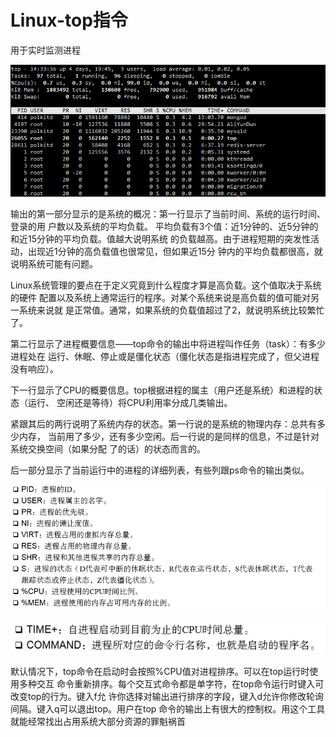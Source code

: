 # Linux-top指令

用于实时监测进程

![](https://github.com/zyl-fun/pic/blob/master/%E4%BC%81%E4%B8%9A%E5%BE%AE%E4%BF%A1%E6%88%AA%E5%9B%BE_20200623143349.png?raw=true)

输出的第一部分显示的是系统的概况：第一行显示了当前时间、系统的运行时间、登录的用 户数以及系统的平均负载。 平均负载有3个值：近1分钟的、近5分钟的和近15分钟的平均负载。值越大说明系统 的负载越高。由于进程短期的突发性活动，出现近1分钟的高负载值也很常见，但如果近15分 钟内的平均负载都很高，就说明系统可能有问题。 

Linux系统管理的要点在于定义究竟到什么程度才算是高负载。这个值取决于系统的硬件 配置以及系统上通常运行的程序。对某个系统来说是高负载的值可能对另一系统来说就 是正常值。通常，如果系统的负载值超过了2，就说明系统比较繁忙了。 

第二行显示了进程概要信息——top命令的输出中将进程叫作任务（task）：有多少进程处在 运行、休眠、停止或是僵化状态（僵化状态是指进程完成了，但父进程没有响应）。 

下一行显示了CPU的概要信息。top根据进程的属主（用户还是系统）和进程的状态（运行、 空闲还是等待）将CPU利用率分成几类输出。 

紧跟其后的两行说明了系统内存的状态。第一行说的是系统的物理内存：总共有多少内存， 当前用了多少，还有多少空闲。后一行说的是同样的信息，不过是针对系统交换空间（如果分配 了的话）的状态而言的。 

后一部分显示了当前运行中的进程的详细列表，有些列跟ps命令的输出类似。 

![](https://github.com/zyl-fun/pic/blob/master/%E4%BC%81%E4%B8%9A%E5%BE%AE%E4%BF%A1%E6%88%AA%E5%9B%BE_20200623143934.png?raw=true)

![](https://github.com/zyl-fun/pic/blob/master/%E4%BC%81%E4%B8%9A%E5%BE%AE%E4%BF%A1%E6%88%AA%E5%9B%BE_20200623144612.png?raw=true)

默认情况下，top命令在启动时会按照%CPU值对进程排序。可以在top运行时使用多种交互 命令重新排序。每个交互式命令都是单字符，在top命令运行时键入可改变top的行为。键入f允 许你选择对输出进行排序的字段，键入d允许你修改轮询间隔。键入q可以退出top。用户在top 命令的输出上有很大的控制权。用这个工具就能经常找出占用系统大部分资源的罪魁祸首